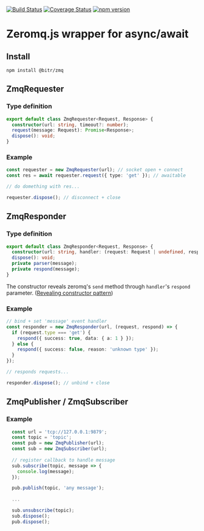 [![Build Status](https://travis-ci.org/bitrinjani/zmq.svg?branch=master)](https://travis-ci.org/bitrinjani/zmq) [![Coverage Status](https://coveralls.io/repos/github/bitrinjani/zmq/badge.svg?branch=master&i=2)](https://coveralls.io/github/bitrinjani/zmq?branch=master) [![npm version](https://badge.fury.io/js/%40bitr%2Fzmq.svg)](https://badge.fury.io/js/%40bitr%2Fzmq)

# Zeromq.js wrapper for async/await

## Install

```
npm install @bitr/zmq
```

## ZmqRequester

### Type definition

```typescript
export default class ZmqRequester<Request, Response> {
  constructor(url: string, timeout?: number);
  request(message: Request): Promise<Response>;
  dispose(): void;
}
```

### Example

```typescript
const requester = new ZmqRequester(url); // socket open + connect
const res = await requester.request({ type: 'get' }); // awaitable

// do domething with res...

requester.dispose(); // disconnect + close
```

## ZmqResponder

### Type definition

```typescript
export default class ZmqResponder<Request, Response> {
  constructor(url: string, handler: (request: Request | undefined, respond: (response: Response) => void) => void);
  dispose(): void;
  private parser(message);
  private respond(message);
}
```

The constructor reveals zeromq's `send` method through `handler`'s `respond` parameter. ([Revealing constructor pattern](https://blog.domenic.me/the-revealing-constructor-pattern/))

### Example

```typescript
// bind + set 'message' event handler
const responder = new ZmqResponder(url, (request, respond) => {
  if (request.type === 'get') {
    respond({ success: true, data: { a: 1 } });
  } else {
    respond({ success: false, reason: 'unknown type' });
  }
});

// responds requests...

responder.dispose(); // unbind + close
```

## ZmqPublisher / ZmqSubscriber

### Example

```typescript
  const url = 'tcp://127.0.0.1:9879';
  const topic = 'topic';
  const pub = new ZmqPublisher(url);
  const sub = new ZmqSubscriber(url);
  
  // register callback to handle message
  sub.subscribe(topic, message => {
    console.log(message);
  });  

  pub.publish(topic, 'any message');
  
  ...

  sub.unsubscribe(topic);
  sub.dispose();
  pub.dispose();
```
